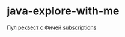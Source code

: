 # java-explore-with-me

[Пул реквест с Фичей subscriptions](https://github.com/EvgeniyFomenko/java-explore-with-me/pull/3)
